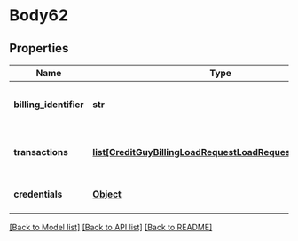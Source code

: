# Body62

## Properties
Name | Type | Description | Notes
------------ | ------------- | ------------- | -------------
**billing_identifier** | **str** | Unique billing process identifier | 
**transactions** | [**list[CreditGuyBillingLoadRequestLoadRequestTransaction]**](CreditGuyBillingLoadRequestLoadRequestTransaction.md) | Billing transactions to be loaded. | 
**credentials** | [**Object**](Object.md) | Company API credentials | 

[[Back to Model list]](../README.md#documentation-for-models) [[Back to API list]](../README.md#documentation-for-api-endpoints) [[Back to README]](../README.md)

